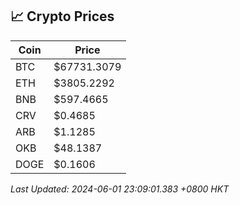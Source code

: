 ## 📈 Crypto Prices

| Coin | Price |
| ---- | ----- |
| BTC | $67731.3079 |
| ETH | $3805.2292 |
| BNB | $597.4665 |
| CRV | $0.4685 |
| ARB | $1.1285 |
| OKB | $48.1387 |
| DOGE | $0.1606 |

_Last Updated: 2024-06-01 23:09:01.383 +0800 HKT_